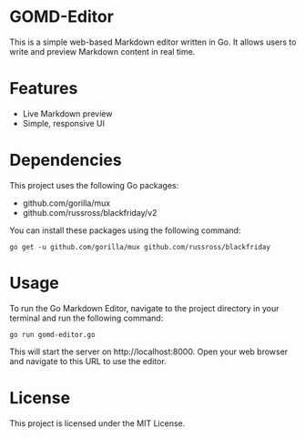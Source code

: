 # **GOMD-Editor**
This is a simple web-based Markdown editor written in Go. It allows users to write and preview Markdown content in real time.

# Features
* Live Markdown preview
* Simple, responsive UI

# Dependencies
This project uses the following Go packages:

*   github.com/gorilla/mux
*   github.com/russross/blackfriday/v2

You can install these packages using the following command:

 `go get -u github.com/gorilla/mux github.com/russross/blackfriday`

# Usage 
To run the Go Markdown Editor, navigate to the project directory in your terminal and run the following command:

`go run gomd-editor.go`

This will start the server on http://localhost:8000. Open your web browser and navigate to this URL to use the editor.

# License

This project is licensed under the MIT License.
